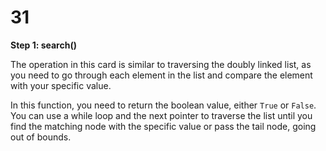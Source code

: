 # 31

**Step 1: search\(\)**

The operation in this card is similar to traversing the doubly linked list, as you need to go through each element in the list and compare the element with your specific value.

In this function, you need to return the boolean value, either `True` or `False`. You can use a while loop and the next pointer to traverse the list until you find the matching node with the specific value or pass the tail node, going out of bounds.

